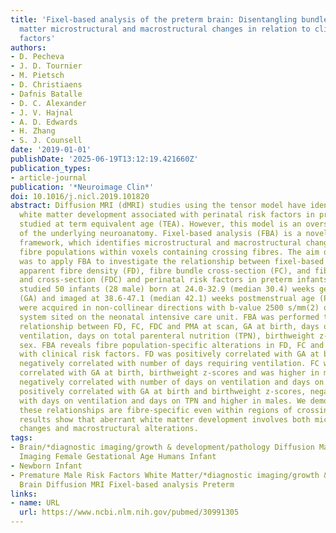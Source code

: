 ```yaml
---
title: 'Fixel-based analysis of the preterm brain: Disentangling bundle-specific white
  matter microstructural and macrostructural changes in relation to clinical risk
  factors'
authors:
- D. Pecheva
- J. D. Tournier
- M. Pietsch
- D. Christiaens
- Dafnis Batalle
- D. C. Alexander
- J. V. Hajnal
- A. D. Edwards
- H. Zhang
- S. J. Counsell
date: '2019-01-01'
publishDate: '2025-06-19T13:12:19.421660Z'
publication_types:
- article-journal
publication: '*Neuroimage Clin*'
doi: 10.1016/j.nicl.2019.101820
abstract: Diffusion MRI (dMRI) studies using the tensor model have identified abnormal
  white matter development associated with perinatal risk factors in preterm infants
  studied at term equivalent age (TEA). However, this model is an oversimplification
  of the underlying neuroanatomy. Fixel-based analysis (FBA) is a novel quantitative
  framework, which identifies microstructural and macrostructural changes in individual
  fibre populations within voxels containing crossing fibres. The aim of this study
  was to apply FBA to investigate the relationship between fixel-based measures of
  apparent fibre density (FD), fibre bundle cross-section (FC), and fibre density
  and cross-section (FDC) and perinatal risk factors in preterm infants at TEA. We
  studied 50 infants (28 male) born at 24.0-32.9 (median 30.4) weeks gestational age
  (GA) and imaged at 38.6-47.1 (median 42.1) weeks postmenstrual age (PMA). dMRI data
  were acquired in non-collinear directions with b-value 2500 s/mm(2) on a 3 Tesla
  system sited on the neonatal intensive care unit. FBA was performed to assess the
  relationship between FD, FC, FDC and PMA at scan, GA at birth, days on mechanical
  ventilation, days on total parenteral nutrition (TPN), birthweight z-score, and
  sex. FBA reveals fibre population-specific alterations in FD, FC and FDC associated
  with clinical risk factors. FD was positively correlated with GA at birth and was
  negatively correlated with number of days requiring ventilation. FC was positively
  correlated with GA at birth, birthweight z-scores and was higher in males. FC was
  negatively correlated with number of days on ventilation and days on TPN. FDC was
  positively correlated with GA at birth and birthweight z-scores, negatively correlated
  with days on ventilation and days on TPN and higher in males. We demonstrate that
  these relationships are fibre-specific even within regions of crossing fibres. These
  results show that aberrant white matter development involves both microstructural
  changes and macrostructural alterations.
tags:
- Brain/*diagnostic imaging/growth & development/pathology Diffusion Magnetic Resonance
  Imaging Female Gestational Age Humans Infant
- Newborn Infant
- Premature Male Risk Factors White Matter/*diagnostic imaging/growth & development/pathology
  Brain Diffusion MRI Fixel-based analysis Preterm
links:
- name: URL
  url: https://www.ncbi.nlm.nih.gov/pubmed/30991305
---
```

